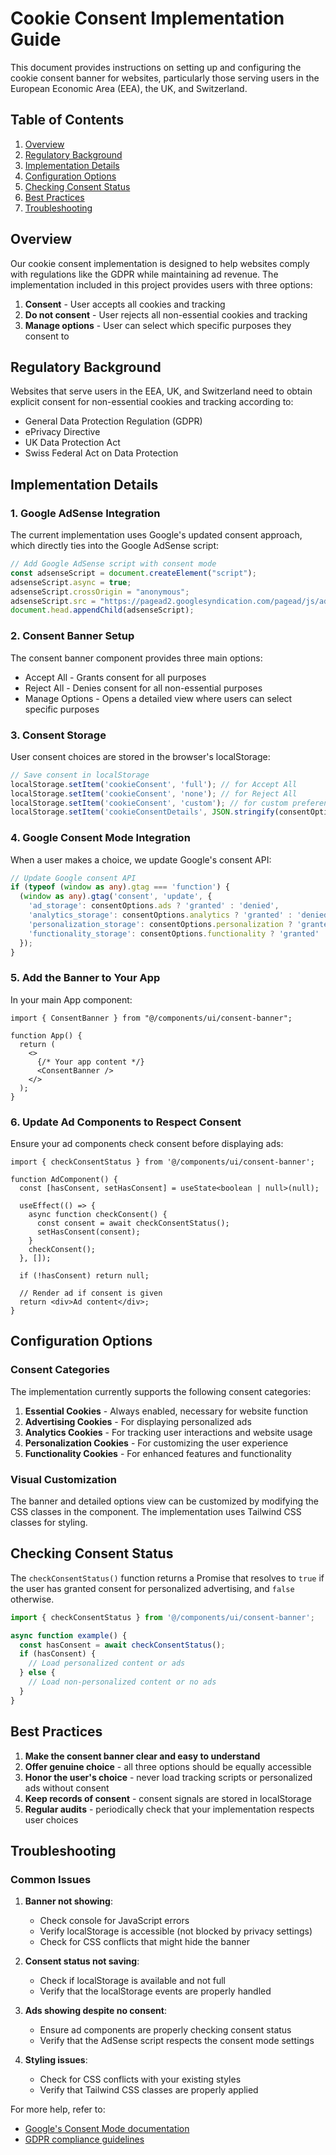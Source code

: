 # Cookie Consent Implementation Guide

This document provides instructions on setting up and configuring the cookie consent banner for websites, particularly those serving users in the European Economic Area (EEA), the UK, and Switzerland.

## Table of Contents

1. [Overview](#overview)
2. [Regulatory Background](#regulatory-background)
3. [Implementation Details](#implementation-details)
4. [Configuration Options](#configuration-options)
5. [Checking Consent Status](#checking-consent-status)
6. [Best Practices](#best-practices)
7. [Troubleshooting](#troubleshooting)

## Overview

Our cookie consent implementation is designed to help websites comply with regulations like the GDPR while maintaining ad revenue. The implementation included in this project provides users with three options:

1. **Consent** - User accepts all cookies and tracking
2. **Do not consent** - User rejects all non-essential cookies and tracking
3. **Manage options** - User can select which specific purposes they consent to

## Regulatory Background

Websites that serve users in the EEA, UK, and Switzerland need to obtain explicit consent for non-essential cookies and tracking according to:

- General Data Protection Regulation (GDPR)
- ePrivacy Directive
- UK Data Protection Act
- Swiss Federal Act on Data Protection

## Implementation Details

### 1. Google AdSense Integration

The current implementation uses Google's updated consent approach, which directly ties into the Google AdSense script:

```typescript
// Add Google AdSense script with consent mode
const adsenseScript = document.createElement("script");
adsenseScript.async = true;
adsenseScript.crossOrigin = "anonymous";
adsenseScript.src = "https://pagead2.googlesyndication.com/pagead/js/adsbygoogle.js?client=ca-pub-1836205252410390";
document.head.appendChild(adsenseScript);
```

### 2. Consent Banner Setup

The consent banner component provides three main options:
- Accept All - Grants consent for all purposes
- Reject All - Denies consent for all non-essential purposes
- Manage Options - Opens a detailed view where users can select specific purposes

### 3. Consent Storage

User consent choices are stored in the browser's localStorage:

```typescript
// Save consent in localStorage
localStorage.setItem('cookieConsent', 'full'); // for Accept All
localStorage.setItem('cookieConsent', 'none'); // for Reject All
localStorage.setItem('cookieConsent', 'custom'); // for custom preferences
localStorage.setItem('cookieConsentDetails', JSON.stringify(consentOptions)); // detailed options
```

### 4. Google Consent Mode Integration

When a user makes a choice, we update Google's consent API:

```typescript
// Update Google consent API
if (typeof (window as any).gtag === 'function') {
  (window as any).gtag('consent', 'update', {
    'ad_storage': consentOptions.ads ? 'granted' : 'denied',
    'analytics_storage': consentOptions.analytics ? 'granted' : 'denied',
    'personalization_storage': consentOptions.personalization ? 'granted' : 'denied',
    'functionality_storage': consentOptions.functionality ? 'granted' : 'denied'
  });
}
```

### 5. Add the Banner to Your App

In your main App component:

```tsx
import { ConsentBanner } from "@/components/ui/consent-banner";

function App() {
  return (
    <>
      {/* Your app content */}
      <ConsentBanner />
    </>
  );
}
```

### 6. Update Ad Components to Respect Consent

Ensure your ad components check consent before displaying ads:

```tsx
import { checkConsentStatus } from '@/components/ui/consent-banner';

function AdComponent() {
  const [hasConsent, setHasConsent] = useState<boolean | null>(null);
  
  useEffect(() => {
    async function checkConsent() {
      const consent = await checkConsentStatus();
      setHasConsent(consent);
    }
    checkConsent();
  }, []);
  
  if (!hasConsent) return null;
  
  // Render ad if consent is given
  return <div>Ad content</div>;
}
```

## Configuration Options

### Consent Categories

The implementation currently supports the following consent categories:

1. **Essential Cookies** - Always enabled, necessary for website function
2. **Advertising Cookies** - For displaying personalized ads
3. **Analytics Cookies** - For tracking user interactions and website usage
4. **Personalization Cookies** - For customizing the user experience
5. **Functionality Cookies** - For enhanced features and functionality

### Visual Customization

The banner and detailed options view can be customized by modifying the CSS classes in the component. The implementation uses Tailwind CSS classes for styling.

## Checking Consent Status

The `checkConsentStatus()` function returns a Promise that resolves to `true` if the user has granted consent for personalized advertising, and `false` otherwise.

```typescript
import { checkConsentStatus } from '@/components/ui/consent-banner';

async function example() {
  const hasConsent = await checkConsentStatus();
  if (hasConsent) {
    // Load personalized content or ads
  } else {
    // Load non-personalized content or no ads
  }
}
```

## Best Practices

1. **Make the consent banner clear and easy to understand**
2. **Offer genuine choice** - all three options should be equally accessible
3. **Honor the user's choice** - never load tracking scripts or personalized ads without consent
4. **Keep records of consent** - consent signals are stored in localStorage
5. **Regular audits** - periodically check that your implementation respects user choices

## Troubleshooting

### Common Issues

1. **Banner not showing**:
   - Check console for JavaScript errors
   - Verify localStorage is accessible (not blocked by privacy settings)
   - Check for CSS conflicts that might hide the banner

2. **Consent status not saving**:
   - Check if localStorage is available and not full
   - Verify that the localStorage events are properly handled

3. **Ads showing despite no consent**:
   - Ensure ad components are properly checking consent status
   - Verify that the AdSense script respects the consent mode settings

4. **Styling issues**:
   - Check for CSS conflicts with your existing styles
   - Verify that Tailwind CSS classes are properly applied

For more help, refer to:
- [Google's Consent Mode documentation](https://developers.google.com/tag-platform/security/guides/consent)
- [GDPR compliance guidelines](https://gdpr.eu/cookies/)